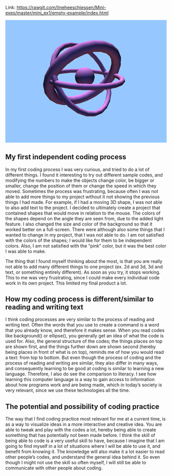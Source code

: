 Link: https://rawgit.com/lineheeschjessen/Mini-exes/master/mini_ex1/empty-example/index.html

![alt text](miniex1.png "beskrivelse af billede")

## My first independent coding process

In my first coding process I was very curious, and tried to do a lot of different things. I found it interesting to try out different sample codes, and modifying the numbers to make the objects change color, be bigger or smaller, change the position of them or change the speed in which they moved. Sometimes the process was frustrating, because often I was not able to add more things to my project without it not showing the previous things I had made. For example, if I had a moving 3D shape, I was not able to also add text to the project. I decided to ultimately create a project that contained shapes that would move in relation to the mouse. The colors of the shapes depend on the angle they are seen from, due to the added light feature. I also changed the size and color of the background so that it worked better on a full-screen. There were although also some things that I wanted to change in my project, that I was not able to do. I am not satisfied with the colors of the shapes; I would like for them to be independent colors. Also, I am not satisfied with the “pink” color, but it was the best color I was able to make. 

The thing that I found myself thinking about the most, is that you are really not able to add many different things to one project (ex. 2d and 3d, 3d and text, or something entirely different). As soon as you try, it stops working. This to me was very frustrating, since I could make every individual code work in its own project. This limited my final product a lot. 


## How my coding process is different/similar to reading and writing text 

I think coding processes are very similar to the process of reading and writing text. Often the words that you use to create a command is a word that you already know, and therefore it makes sense. When you read codes like background() or ellipse(), you generally get an idea of what the code is used for. Also, the general structure of the codes; the things places on top are shown first, and the things further down are shown second (hereby being places in front of what is on top), reminds me of how you would read a text: from top to bottom. But even though the process of coding and the process of reading and writing are similar, they also differ in many ways, and consequently learning to be good at coding is similar to learning a new language. Therefore, I also do see the comparison to literacy. I see how learning this computer language is a way to gain access to information about how programs work and are being made, which in today’s society is very relevant, since we use these technologies all the time.


## The potential and possibility of coding practice 

The way that I find coding practice most relevant for me at a current time, is as a way to visualize ideas in a more interactive and creative idea. You are able to tweak and play with the codes a lot, hereby being able to create something that has potentially not been made before. I think the skill of being able to code is a very useful skill to have, because I imagine that I am going to find myself in a lot of situations where I will be able to use it, and benefit from knowing it. The knowledge will also make it a lot easier to read other people’s codes, and understand the general idea behind it. So even though I might not use the skill so often myself, I will still be able to communicate with other people about coding.  

